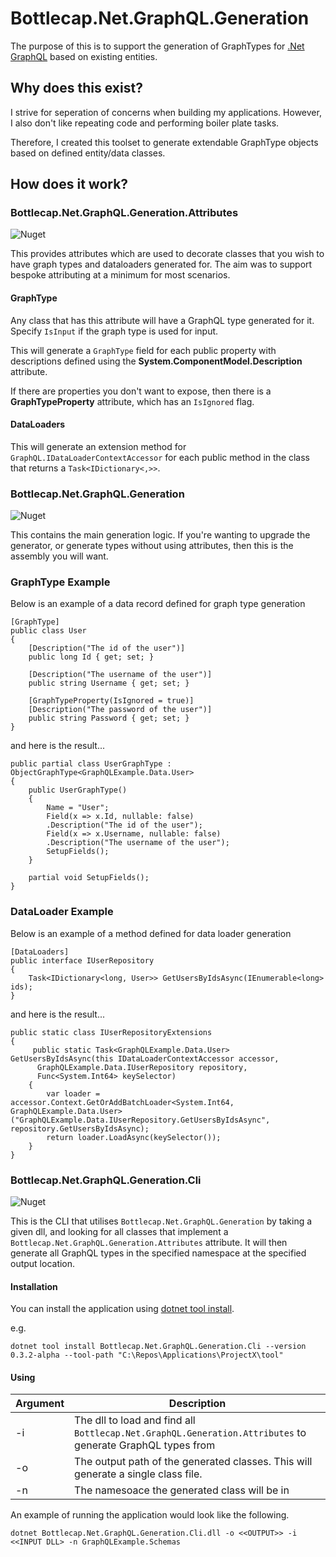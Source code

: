 # Bottlecap.Net.GraphQL.Generation

The purpose of this is to support the generation of GraphTypes for [.Net GraphQL](https://graphql-dotnet.github.io/) based on existing entities.

## Why does this exist?

I strive for seperation of concerns when building my applications. However, I also don't like repeating code and performing boiler plate tasks.

Therefore, I created this toolset to generate extendable GraphType objects based on defined entity/data classes.

## How does it work?
### Bottlecap.Net.GraphQL.Generation.Attributes

![Nuget](https://img.shields.io/nuget/v/bottlecap.net.graphql.generation.attributes.svg)

This provides attributes which are used to decorate classes that you wish to have graph types and dataloaders generated for. The aim was to support bespoke attributing at a minimum for most scenarios.

#### GraphType

Any class that has this attribute will have a GraphQL type generated for it. Specify `IsInput` if the graph type is used for input.

This will generate a `GraphType` field for each public property with descriptions defined using the **System.ComponentModel.Description** attribute.

If there are properties you don't want to expose, then there is a **GraphTypeProperty** attribute, which has an `IsIgnored` flag.

#### DataLoaders

This will generate an extension method for `GraphQL.IDataLoaderContextAccessor` for each public method in the class that returns a `Task<IDictionary<,>>`.

### Bottlecap.Net.GraphQL.Generation

![Nuget](https://img.shields.io/nuget/v/bottlecap.net.graphql.generation.svg)

This contains the main generation logic. If you're wanting to upgrade the generator, or generate types without using attributes, then this is the assembly you will want.

### GraphType Example

Below is an example of a data record defined for graph type generation

```
[GraphType]
public class User
{
    [Description("The id of the user")]
    public long Id { get; set; }

    [Description("The username of the user")]
    public string Username { get; set; }

    [GraphTypeProperty(IsIgnored = true)]
    [Description("The password of the user")]
    public string Password { get; set; }
}
```

and here is the result...

```
public partial class UserGraphType : ObjectGraphType<GraphQLExample.Data.User>
{
	public UserGraphType()
	{
		Name = "User";
		Field(x => x.Id, nullable: false)
        .Description("The id of the user");
		Field(x => x.Username, nullable: false)
        .Description("The username of the user");
		SetupFields();
	}

	partial void SetupFields();
}
```

### DataLoader Example

Below is an example of a method defined for data loader generation

```
[DataLoaders]
public interface IUserRepository
{
    Task<IDictionary<long, User>> GetUsersByIdsAsync(IEnumerable<long> ids);
}
```

and here is the result...

```
public static class IUserRepositoryExtensions
{
	 public static Task<GraphQLExample.Data.User> GetUsersByIdsAsync(this IDataLoaderContextAccessor accessor, 
      GraphQLExample.Data.IUserRepository repository,
      Func<System.Int64> keySelector)
    {
        var loader = accessor.Context.GetOrAddBatchLoader<System.Int64, GraphQLExample.Data.User>("GraphQLExample.Data.IUserRepository.GetUsersByIdsAsync", repository.GetUsersByIdsAsync);
        return loader.LoadAsync(keySelector());
    }
}
```

### Bottlecap.Net.GraphQL.Generation.Cli

![Nuget](https://img.shields.io/nuget/v/bottlecap.net.graphql.generation.cli.svg)

This is the CLI that utilises `Bottlecap.Net.GraphQL.Generation` by taking a given dll, and looking for all classes that implement a `Bottlecap.Net.GraphQL.Generation.Attributes` attribute. It will then generate all GraphQL types in the specified namespace at the specified output location.

#### Installation

You can install the application using [dotnet tool install](https://docs.microsoft.com/en-us/dotnet/core/tools/dotnet-tool-install).

e.g.
```
dotnet tool install Bottlecap.Net.GraphQL.Generation.Cli --version 0.3.2-alpha --tool-path "C:\Repos\Applications\ProjectX\tool"
```

#### Using

| Argument | Description |
|----------|-------------|
| -i       | The dll to load and find all `Bottlecap.Net.GraphQL.Generation.Attributes` to generate GraphQL types from |
| -o       | The output path of the generated classes. This will generate a single class file. |
| -n       | The namesoace the generated class will be in |

An example of running the application would look like the following.

```
dotnet Bottlecap.Net.GraphQL.Generation.Cli.dll -o <<OUTPUT>> -i <<INPUT DLL> -n GraphQLExample.Schemas
```
